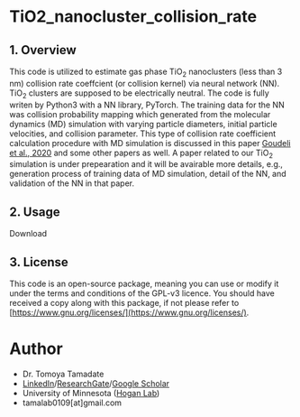 # TiO2_nanocluster_collision_rate
## 1. Overview
This code is utilized to estimate gas phase TiO<sub>2</sub> nanoclusters (less than 3 nm) collision rate coeffcient (or collision kernel) via neural network (NN).  TiO<sub>2</sub> clusters are supposed to be electrically neutral.  The code is fully writen by Python3 with a NN library, PyTorch. The training data for the NN was collision probability mapping which generated from the molecular dynamics (MD) simulation with varying particle diameters, initial particle velocities, and collision parameter.  This type of collision rate coefficient calculation procedure with MD simulation is discussed in this paper [Goudeli et al., 2020](https://www.sciencedirect.com/science/article/pii/S0021850220300471?via%3Dihub) and some other papers as well.  A paper related to our TiO<sub>2</sub> simulation is under prepearation and it will be avairable more details, e.g., generation process of training data of MD simulation, detail of the NN, and validation of the NN in that paper.

## 2. Usage
Download 

## 3. License
This code is an open-source package, meaning you can use or modify it under the terms and conditions of the GPL-v3 licence. You should have received a copy along with this package, if not please refer to [https://www.gnu.org/licenses/](https://www.gnu.org/licenses/).

# Author
* Dr. Tomoya Tamadate
* [LinkedIn](https://www.linkedin.com/in/tomoya-tamadate-953673142/)/[ResearchGate](https://www.researchgate.net/profile/Tomoya-Tamadate)/[Google Scholar](https://scholar.google.com/citations?user=XXSOgXwAAAAJ&hl=ja)
* University of Minnesota ([Hogan Lab](https://hoganlab.umn.edu/))
* tamalab0109[at]gmail.com
